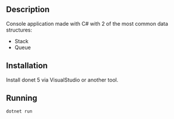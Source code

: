 ## Description

Console application made with C# with 2 of the most common data structures:

- Stack
- Queue

## Installation

Install donet 5 via VisualStudio or another tool.

## Running

```bash
dotnet run
```
